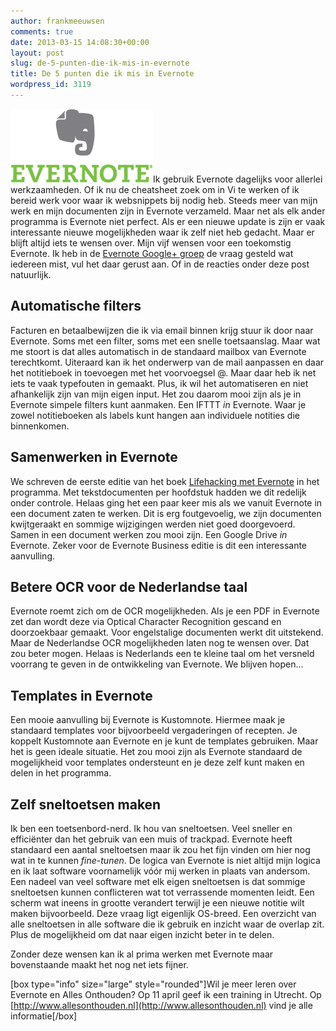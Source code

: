 ```yaml
---
author: frankmeeuwsen
comments: true
date: 2013-03-15 14:08:30+00:00
layout: post
slug: de-5-punten-die-ik-mis-in-evernote
title: De 5 punten die ik mis in Evernote
wordpress_id: 3119
---
```


![evernote logo](../images/uploadimages/evernote_logo_center_4c-lrg.png)Ik gebruik Evernote dagelijks voor allerlei werkzaamheden. Of ik nu de cheatsheet zoek om in Vi te werken of ik bereid werk voor waar ik websnippets bij nodig heb. Steeds meer van mijn werk en mijn documenten zijn in Evernote verzameld. Maar net als elk ander programma is Evernote niet perfect. Als er een nieuwe update is zijn er vaak interessante nieuwe mogelijkheden waar ik zelf niet heb gedacht. Maar er blijft altijd iets te wensen over. Mijn vijf wensen voor een toekomstig Evernote. Ik heb in de [Evernote Google+ groep](https://plus.google.com/112001504253280619714/posts/JkEAEwVKShf) de vraag gesteld wat iedereen mist, vul het daar gerust aan. Of in de reacties onder deze post natuurlijk.

<!-- more -->


## Automatische filters


Facturen en betaalbewijzen die ik via email binnen krijg stuur ik door naar Evernote. Soms met een filter, soms met een snelle toetsaanslag. Maar wat me stoort is dat alles automatisch in de standaard mailbox van Evernote terechtkomt. Uiteraard kan ik het onderwerp van de mail aanpassen en daar het notitieboek in toevoegen met het voorvoegsel @. Maar daar heb ik net iets te vaak typefouten in gemaakt. Plus, ik wil het automatiseren en niet afhankelijk zijn van mijn eigen input.
Het zou daarom mooi zijn als je in Evernote simpele filters kunt aanmaken. Een IFTTT _in_ Evernote. Waar je zowel notitieboeken als labels kunt hangen aan individuele notities die binnenkomen.


## Samenwerken in Evernote


We schreven de eerste editie van het boek [Lifehacking met Evernote](http://ebooks.lifehacking.nl/shop/lifehacking-met-evernote/) in het programma. Met tekstdocumenten per hoofdstuk hadden we dit redelijk onder controle. Helaas ging het een paar keer mis als we vanuit Evernote in een document zaten te werken. Dit is erg foutgevoelig, we zijn documenten kwijtgeraakt en sommige wijzigingen werden niet goed doorgevoerd. Samen in een document werken zou mooi zijn. Een Google Drive _in_ Evernote. Zeker voor de Evernote Business editie is dit een interessante aanvulling.


## Betere OCR voor de Nederlandse taal


Evernote roemt zich om de OCR mogelijkheden. Als je een PDF in Evernote zet dan wordt deze via Optical Character Recognition gescand en doorzoekbaar gemaakt. Voor engelstalige documenten werkt dit uitstekend. Maar de Nederlandse OCR mogelijkheden laten nog te wensen over. Dat zou beter mogen. Helaas is Nederlands een te kleine taal om het versneld voorrang te geven in de ontwikkeling van Evernote. We blijven hopen…


## Templates in Evernote


Een mooie aanvulling bij Evernote is Kustomnote. Hiermee maak je standaard templates voor bijvoorbeeld vergaderingen of recepten. Je koppelt Kustomnote aan Evernote en je kunt de templates gebruiken. Maar het is geen ideale situatie. Het zou mooi zijn als Evernote standaard de mogelijkheid voor templates ondersteunt en je deze zelf kunt maken en delen in het programma.


## Zelf sneltoetsen maken


Ik ben een toetsenbord-nerd. Ik hou van sneltoetsen. Veel sneller en efficiënter dan het gebruik van een muis of trackpad. Evernote heeft standaard een aantal sneltoetsen maar ik zou het fijn vinden om hier nog wat in te kunnen _fine-tunen_. De logica van Evernote is niet altijd mijn logica en ik laat software voornamelijk vóór mij werken in plaats van andersom. Een nadeel van veel software met elk eigen sneltoetsen is dat sommige sneltoetsen kunnen conflicteren wat tot verrassende momenten leidt. Een scherm wat ineens in grootte verandert terwijl je een nieuwe notitie wilt maken bijvoorbeeld.
Deze vraag ligt eigenlijk OS-breed. Een overzicht van alle sneltoetsen in alle software die ik gebruik en inzicht waar de overlap zit. Plus de mogelijkheid om dat naar eigen inzicht beter in te delen.

Zonder deze wensen kan ik al prima werken met Evernote maar bovenstaande maakt het nog net iets fijner.



[box type="info" size="large" style="rounded"]Wil je meer leren over Evernote en Alles Onthouden? Op 11 april geef ik een training in Utrecht. Op [http://www.allesonthouden.nl](http://www.allesonthouden.nl) vind je alle informatie[/box]
